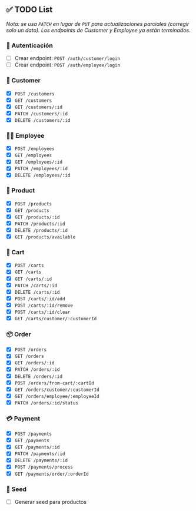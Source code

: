 ## ✅ TODO List

_Nota: se usa `PATCH` en lugar de `PUT` para actualizaciones parciales (corregir solo un dato). Los endpoints de Customer y Employee ya están terminados._

### 🔐 Autenticación

- [ ] Crear endpoint: `POST /auth/customer/login`
- [ ] Crear endpoint: `POST /auth/employee/login`

### 👤 Customer

- [x] `POST /customers`
- [x] `GET /customers`
- [x] `GET /customers/:id`
- [x] `PATCH /customers/:id`
- [x] `DELETE /customers/:id`

### 👨‍🍳 Employee

- [x] `POST /employees`
- [x] `GET /employees`
- [x] `GET /employees/:id`
- [x] `PATCH /employees/:id`
- [x] `DELETE /employees/:id`

### 🍔 Product

- [x] `POST /products`
- [x] `GET /products`
- [x] `GET /products/:id`
- [x] `PATCH /products/:id`
- [x] `DELETE /products/:id`
- [x] `GET /products/available`

### 🛒 Cart

- [x] `POST /carts`
- [x] `GET /carts`
- [x] `GET /carts/:id`
- [x] `PATCH /carts/:id`
- [x] `DELETE /carts/:id`
- [x] `POST /carts/:id/add`
- [x] `POST /carts/:id/remove`
- [x] `POST /carts/:id/clear`
- [x] `GET /carts/customer/:customerId`

### 📦 Order

- [x] `POST /orders`
- [x] `GET /orders`
- [x] `GET /orders/:id`
- [x] `PATCH /orders/:id`
- [x] `DELETE /orders/:id`
- [x] `POST /orders/from-cart/:cartId`
- [x] `GET /orders/customer/:customerId`
- [x] `GET /orders/employee/:employeeId`
- [x] `PATCH /orders/:id/status`

### 💳 Payment

- [x] `POST /payments`
- [x] `GET /payments`
- [x] `GET /payments/:id`
- [x] `PATCH /payments/:id`
- [x] `DELETE /payments/:id`
- [x] `POST /payments/process`
- [x] `GET /payments/order/:orderId`

### 🌱 Seed

- [ ] Generar seed para productos
